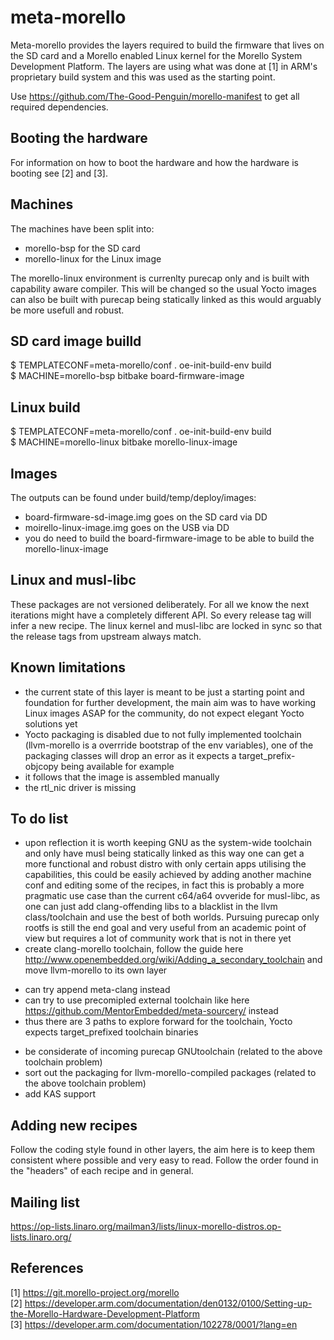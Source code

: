 meta-morello
==============

Meta-morello provides the layers required to build the firmware that lives on the SD card and a Morello enabled
Linux kernel for the Morello System Development Platform. The layers are using what was done at [1]
in ARM's proprietary build system and this was used as the starting point.

Use https://github.com/The-Good-Penguin/morello-manifest to get all required dependencies.

Booting the hardware
--------------------

For information on how to boot the hardware and how the hardware is booting see [2] and [3].

Machines
--------

The machines have been split into:  
- morello-bsp for the SD card  
- morello-linux for the Linux image  

The morello-linux environment is currenlty purecap only and is built with capability aware
compiler. This will be changed so the usual Yocto images can also be built with purecap
being statically linked as this would arguably be more usefull and robust.

SD card image builld
--------------------

$ TEMPLATECONF=meta-morello/conf . oe-init-build-env build  
$ MACHINE=morello-bsp bitbake board-firmware-image  

Linux build
-----------

$ TEMPLATECONF=meta-morello/conf . oe-init-build-env build  
$ MACHINE=morello-linux bitbake morello-linux-image  

Images
------

The outputs can be found under build/temp/deploy/images:  
- board-firmware-sd-image.img goes on the SD card  via DD  
- moirello-linux-image.img goes on the USB via DD  
- you do need to build the board-firmware-image to be able to build the morello-linux-image

Linux and musl-libc
-------------------

These packages are not versioned deliberately. For all we know the next iterations might have
a completely different API. So every release tag will infer a new recipe. The linux kernel and musl-libc are locked in
sync so that the release tags from upstream always match.

Known limitations
-----------------
- the current state of this layer is meant to be just a starting point and foundation for further development, the main aim was to have working Linux images ASAP for the community, do not expect elegant Yocto solutions yet
- Yocto packaging is disabled due to not fully implemented toolchain (llvm-morello is a overrride bootstrap of the env variables), one of the packaging classes will drop an error as it expects a target_prefix-objcopy being available for example
- it follows that the image is assembled manually
- the rtl_nic driver is missing

To do list
----------
- upon reflection it is worth keeping GNU as the system-wide toolchain and only have musl being statically linked as this way one can get a more functional and robust distro with only certain apps utilising the capabilities, this could be easily achieved by adding another machine conf and editing some of the recipes, in fact this is probably a more pragmatic use case than the current c64/a64 ovveride for musl-libc, as one can just add clang-offending libs to a blacklist in the llvm class/toolchain and use the best of both worlds. Pursuing purecap only rootfs is still the end goal and very useful from an academic point of view but requires a lot of community work that is not in there yet
- create clang-morello toolchain, follow the guide here http://www.openembedded.org/wiki/Adding_a_secondary_toolchain and move llvm-morello to its own layer
* can try append meta-clang instead
* can try to use precomipled external toolchain like here https://github.com/MentorEmbedded/meta-sourcery/ instead
* thus there are 3 paths to explore forward for the toolchain, Yocto expects target_prefixed toolchain binaries 
- be considerate of incoming purecap GNUtoolchain (related to the above toolchain problem)
- sort out the packaging for llvm-morello-compiled packages (related to the above toolchain problem)
- add KAS support

Adding new recipes
------------------

Follow the coding style found in other layers, the aim here is to keep them consistent where possible
and very easy to read. Follow the order found in the "headers" of each recipe and in general.

Mailing list
------------

https://op-lists.linaro.org/mailman3/lists/linux-morello-distros.op-lists.linaro.org/

References
----------

[1] https://git.morello-project.org/morello \
[2] https://developer.arm.com/documentation/den0132/0100/Setting-up-the-Morello-Hardware-Development-Platform \
[3] https://developer.arm.com/documentation/102278/0001/?lang=en

